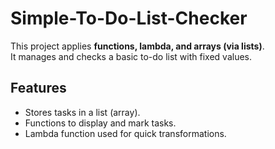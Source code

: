 # Simple-To-Do-List-Checker

This project applies **functions, lambda, and arrays (via lists)**.  
It manages and checks a basic to-do list with fixed values.

## Features
- Stores tasks in a list (array).  
- Functions to display and mark tasks.  
- Lambda function used for quick transformations.  
